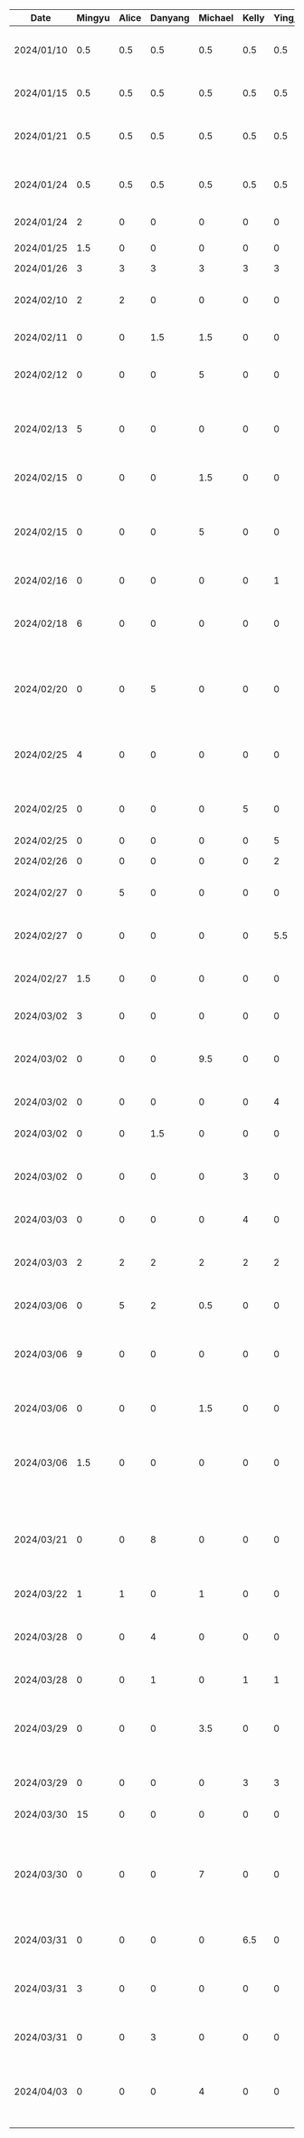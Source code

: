 | Date       | Mingyu | Alice | Danyang | Michael | Kelly | Yingjia | Task                                                                           |
|------------|--------|-------|---------|---------|-------|---------|--------------------------------------------------------------------------------|
| 2024/01/10 | 0.5    | 0.5   | 0.5     | 0.5     | 0.5   | 0.5     | Team formation and idea brainstorm                                             |
| 2024/01/15 | 0.5    | 0.5   | 0.5     | 0.5     | 0.5   | 0.5     | Create git repo and markdown files                                             |
| 2024/01/21 | 0.5    | 0.5   | 0.5     | 0.5     | 0.5   | 0.5     | Brainstorm project ideas and related features                                  |
| 2024/01/24 | 0.5    | 0.5   | 0.5     | 0.5     | 0.5   | 0.5     | Finalize features and split work for the proposal                              |
| 2024/01/24 | 2      | 0     | 0       | 0       | 0     | 0       | Draw draft UI on Figma                                                         |
| 2024/01/25 | 1.5    | 0     | 0       | 0       | 0     | 0       | Complete UI for first stage                                                    |
| 2024/01/26 | 3      | 3     | 3       | 3       | 3     | 3       | Proposal work                                                                  |
| 2024/02/10 | 2      | 2     | 0       | 0       | 0     | 0       | Draw db schema and setup realm in project                                      |
| 2024/02/11 | 0      | 0     | 1.5     | 1.5     | 0     | 0       | Buddy team evaluation                                                          |
| 2024/02/12 | 0      | 0     | 0       | 5       | 0     | 0       | Skeleton UI and Frontend navigation support                                    |
| 2024/02/13 | 5      | 0     | 0       | 0       | 0     | 0       | Integration of realm app template and basic login services                     |
| 2024/02/15 | 0      | 0     | 0       | 1.5     | 0     | 0       | Basic profile + settings and back button                                       |
| 2024/02/15 | 0      | 0     | 0       | 5       | 0     | 0       | MVC for settings, create settings page composables + design                    |
| 2024/02/16 | 0      | 0     | 0       | 0       | 0     | 1       | Add navigation for on List UI                                                  |
| 2024/02/18 | 6      | 0     | 0       | 0       | 0     | 0       | Setup Atlas app service, add data repositories for syncing                     |
| 2024/02/20 | 0      | 0     | 5       | 0       | 0     | 0       | Setup Google Cloud project and Maps SDK, add Google Maps Api for map view      |
| 2024/02/25 | 4      | 0     | 0       | 0       | 0     | 0       | Code refactoring + user view model + profile page update                       |
| 2024/02/25 | 0      | 0     | 0       | 0       | 5     | 0       | Login UI implementation + theme color adjustment                               |
| 2024/02/25 | 0      | 0     | 0       | 0       | 0     | 5       | Basic List UI                                                                  |
| 2024/02/26 | 0      | 0     | 0       | 0       | 0     | 2       | List scrolling implementation                                                  |
| 2024/02/27 | 0      | 5     | 0       | 0       | 0     | 0       | Changing Navigation Bar UI                                                     |
| 2024/02/27 | 0      | 0     | 0       | 0       | 0     | 5.5     | Finish on List UI + navigation from list to detail entry                       |
| 2024/02/27 | 1.5    | 0     | 0       | 0       | 0     | 0       | Review 3 PRs, code clean up and refactoring                                    |
| 2024/03/02 | 3      | 0     | 0       | 0       | 0     | 0       | Add landmarks to db and map screen UI                                          |
| 2024/03/02 | 0      | 0     | 0       | 9.5     | 0     | 0       | Location permissions + User tracking on map view                               |
| 2024/03/02 | 0      | 0     | 0       | 0       | 0     | 4       | Implement UI for Journal detail page                                           |
| 2024/03/02 | 0      | 0     | 1.5     | 0       | 0     | 0       | Prototype Document                                                             |
| 2024/03/02 | 0      | 0     | 0       | 0       | 3     | 0       | Navigation between screens, Journal Entry and Map view                         |
| 2024/03/03 | 0      | 0     | 0       | 0       | 4     | 0       | Add Journal Entry UI                                                           |
| 2024/03/03 | 2      | 2     | 2       | 2       | 2     | 2       | Prepare for project demo, discuss outstanding bugs                             |
| 2024/03/06 | 0      | 5     | 2       | 0.5     | 0     | 0       | Demo document (D3)                                                             |
| 2024/03/06 | 9      | 0     | 0       | 0       | 0     | 0       | UI for landmark list, add/edit journal entry screen, profile & settings screen |
| 2024/03/06 | 0      | 0     | 0       | 1.5     | 0     | 0       | Distance sorted landmark list                                                  |
| 2024/03/06 | 1.5    | 0     | 0       | 0       | 0     | 0       | Draw custom map markers, implement custom MapMarker composable                 |
| 2024/03/21 | 0      | 0     | 8       | 0       | 0     | 0       | Add logic for updating journal description and adding images from phone        |
| 2024/03/22 | 1      | 1     | 0       | 1       | 0     | 0       | Architecture document (D4)                                                     |
| 2024/03/28 | 0      | 0     | 4       | 0       | 0     | 0       | Add logic and icon for deleting uploaded images                                |
| 2024/03/28 | 0      | 0     | 1       | 0       | 1     | 1       | Design pattern document (D5)                                                   |
| 2024/03/29 | 0      | 0     | 0       | 3.5     | 0     | 0       | Coarse location handling, loading screen, settings location toggle             |
| 2024/03/29 | 0      | 0     | 0       | 0       | 3     | 3       | Design pattern disscussion (D5)                                                |
| 2024/03/30 | 15     | 0     | 0       | 0       | 0     | 0       | Firebase migration                                                             |
| 2024/03/30 | 0      | 0     | 0       | 7       | 0     | 0       | Location refactor + bugs, remove google markers, investigate background update |
| 2024/03/31 | 0      | 0     | 0       | 0       | 6.5   | 0       | Setting UI, deleting journal entry                                             |
| 2024/03/31 | 3      | 0     | 0       | 0       | 0     | 0       | Add inactive markers; add interactions with markers; ux fine-tuning            |
| 2024/03/31 | 0      | 0     | 3       | 0       | 0     | 0       | Prepare and edit video for project demo                                        |
| 2024/04/03 | 0      | 0     | 0       | 4       | 0     | 0       | Create new landmark notifications, cap landmark visibility in list/map views   |

